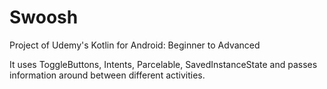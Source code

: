 # Swoosh
Project of Udemy's Kotlin for Android: Beginner to Advanced

It uses ToggleButtons, Intents, Parcelable, SavedInstanceState and passes information around between different activities.
